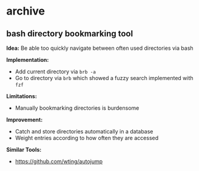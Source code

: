 # archive

## bash directory bookmarking tool

**Idea:** 
Be able too quickly navigate between often used directories via bash

**Implementation:**
* Add current directory via ```brb -a```
* Go to directory via ```brb``` which showed a fuzzy search implemented with ```fzf```

**Limitations:**
* Manually bookmarking directories is burdensome

**Improvement:**
* Catch and store directories automatically in a database
* Weight entries according to how often they are accessed

**Similar Tools:**
* https://github.com/wting/autojump

